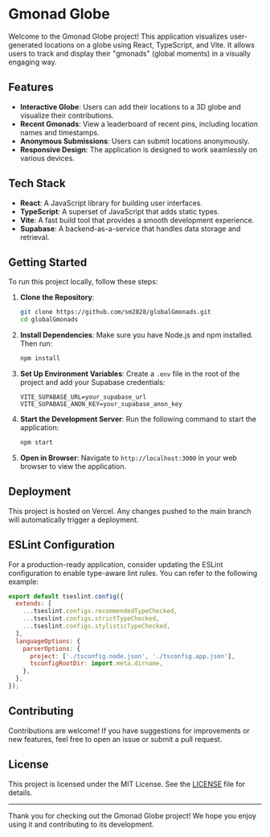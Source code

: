 # Gmonad Globe

Welcome to the Gmonad Globe project! This application visualizes user-generated locations on a globe using React, TypeScript, and Vite. It allows users to track and display their "gmonads" (global moments) in a visually engaging way.

## Features

- **Interactive Globe**: Users can add their locations to a 3D globe and visualize their contributions.
- **Recent Gmonads**: View a leaderboard of recent pins, including location names and timestamps.
- **Anonymous Submissions**: Users can submit locations anonymously.
- **Responsive Design**: The application is designed to work seamlessly on various devices.

## Tech Stack

- **React**: A JavaScript library for building user interfaces.
- **TypeScript**: A superset of JavaScript that adds static types.
- **Vite**: A fast build tool that provides a smooth development experience.
- **Supabase**: A backend-as-a-service that handles data storage and retrieval.

## Getting Started

To run this project locally, follow these steps:

1. **Clone the Repository**:
   ```bash
   git clone https://github.com/sm2828/globalGmonads.git
   cd globalGmonads
   ```

2. **Install Dependencies**:
   Make sure you have Node.js and npm installed. Then run:
   ```bash
   npm install
   ```

3. **Set Up Environment Variables**:
   Create a `.env` file in the root of the project and add your Supabase credentials:
   ```
   VITE_SUPABASE_URL=your_supabase_url
   VITE_SUPABASE_ANON_KEY=your_supabase_anon_key
   ```

4. **Start the Development Server**:
   Run the following command to start the application:
   ```bash
   npm start
   ```

5. **Open in Browser**:
   Navigate to `http://localhost:3000` in your web browser to view the application.

## Deployment

This project is hosted on Vercel. Any changes pushed to the main branch will automatically trigger a deployment.

## ESLint Configuration

For a production-ready application, consider updating the ESLint configuration to enable type-aware lint rules. You can refer to the following example:

```js
export default tseslint.config({
  extends: [
    ...tseslint.configs.recommendedTypeChecked,
    ...tseslint.configs.strictTypeChecked,
    ...tseslint.configs.stylisticTypeChecked,
  ],
  languageOptions: {
    parserOptions: {
      project: ['./tsconfig.node.json', './tsconfig.app.json'],
      tsconfigRootDir: import.meta.dirname,
    },
  },
});
```

## Contributing

Contributions are welcome! If you have suggestions for improvements or new features, feel free to open an issue or submit a pull request.

## License

This project is licensed under the MIT License. See the [LICENSE](LICENSE) file for details.

---

Thank you for checking out the Gmonad Globe project! We hope you enjoy using it and contributing to its development.
